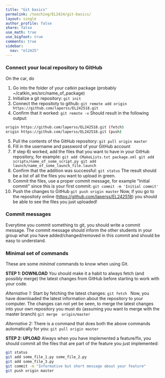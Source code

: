 ```yaml
---
title: "Git basics"
permalink: /teaching/EL2424/git-basics/
layout: single
author_profile: false
share: false
use_math: true
use_bigfoot: true
comments: true
sidebar:
  nav: "el2425"
---
```


### Connect your local repository to GitHub
On the car, do 
1. Go into the folder of your catkin package (probably ~/catkin_ws/src/name_of_package)
2. Initialize a git repository:     ```git init```
3. Connect the repositoty to github:    ```git remote add origin https://github.com/laperss/EL242518.git```
4. Confirm that it worked:   ```git remote -v```
    Should result in the following output:

```bash
origin https://github.com/laperss/EL242518.git (fetch)
origin https://github.com/laperss/EL242518.git (push)
```

5.  Pull the contents of the GitHub repository:    ```git pull origin master```
6. Fill in the username and password of your GitHub account
7. If step 6) worked, add the files that you want to have in your GitHub repository, for example:   ```git add CMakeLists.txt package.xml
git add scripts/name_of_some_script.py
git add launch/name_of_some_launch_file.launch```
8. Confirm that the addition was successful:     ```git status```
The result should be a list of all the files you want to upload in green.
9. Commit the files, use a proper commit message, for example "Initial commit" since this is your first commit:    ```git commit -m 'Initial commit' ```
10. Push the changes to GitHub    ```git push origin master```
Now, if you go to the repositoty online (https://github.com/laperss/EL242518) you should be able to see the files you just uploaded!

### Commit messages
Everytime you commit something to git, you should write a commit message. The commit message should inform the other students in your group what you have added/changed/removed in this commit and should be easy to understand. 

### Minimal set of commands

These are some _minimal_ commands to know when using Git. 

**STEP 1: DOWNLOAD**
You should make it a habit to always fetch (and possibly merge) the latest changes from GitHub before starting to work with your code.

*Alternative 1:*  Start by fetching the latest changes: ```git fetch ```
Now, you have downloaded the latest information about the repository to your computer. The changes can not yet be seen, to merge the latest changes into your own repository you must do (assuming you want to merge with the master branch) ```git merge  origin/master```

*Alternative 2:* There is a command that does both the above commands automatically for you: ```git pull origin master```

**STEP 2: UPLOAD**
Always when you have implemented a feature/fix, you should commit all the files that are part of the feature you just implemented: 
```bash
git status
git add some_file_1.py some_file_2.py
git add some_file_3.py
git commit -m "Informative but short message about your feature"
git push origin master
```
